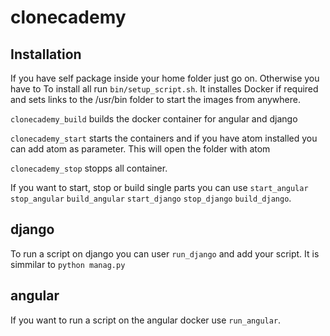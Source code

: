 # clonecademy

## Installation
If you have self package inside your home folder just go on. Otherwise you have to
To install all run `bin/setup_script.sh`. It installes Docker if required and sets links to the /usr/bin folder to start the images from anywhere.

`clonecademy_build` builds the docker container for angular and django

`clonecademy_start` starts the containers and if you have atom installed you can add atom as parameter. This will open the folder with atom

`clonecademy_stop` stopps all container.

If you want to start, stop or build single parts you can use `start_angular` `stop_angular` `build_angular` `start_django` `stop_django` `build_django`.

## django
To run a script on django you can user `run_django` and add your script. It is simmilar to `python manag.py`

## angular
If you want to run a script on the angular docker use `run_angular`.
